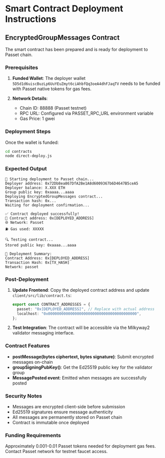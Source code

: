 # Smart Contract Deployment Instructions

## EncryptedGroupMessages Contract

The smart contract has been prepared and is ready for deployment to Passet chain.

### Prerequisites

1. **Funded Wallet**: The deployer wallet `5D5d1d6uiscBuzLp6UuYEuZmyt6ciAhbfQq3oeA4dhFJaqTV` needs to be funded with Passet native tokens for gas fees.

2. **Network Details**: 
   - Chain ID: 88888 (Passet testnet)
   - RPC URL: Configured via PASSET_RPC_URL environment variable
   - Gas Price: 1 gwei

### Deployment Steps

Once the wallet is funded:

```bash
cd contracts
node direct-deploy.js
```

### Expected Output

```
🚀 Starting deployment to Passet chain...
Deployer address: 0x72Db8ea867DfA2Be1A8d6009367b6D4647B5ceA5
Deployer balance: X.XXX ETH
Group public key: 0xaaaa...aaaa
Deploying EncryptedGroupMessages contract...
Transaction hash: 0x...
Waiting for deployment confirmation...

✅ Contract deployed successfully!
📍 Contract address: 0x[DEPLOYED_ADDRESS]
🌐 Network: Passet
⛽ Gas used: XXXXX

🔍 Testing contract...
Stored public key: 0xaaaa...aaaa

🎉 Deployment Summary:
Contract Address: 0x[DEPLOYED_ADDRESS]
Transaction Hash: 0x[TX_HASH]
Network: passet
```

### Post-Deployment

1. **Update Frontend**: Copy the deployed contract address and update `client/src/lib/contract.ts`:
   ```typescript
   export const CONTRACT_ADDRESSES = {
     passet: "0x[DEPLOYED_ADDRESS]", // Replace with actual address
     localhost: "0x0000000000000000000000000000000000000000",
   };
   ```

2. **Test Integration**: The contract will be accessible via the Milkyway2 validator messaging interface.

### Contract Features

- **postMessage(bytes ciphertext, bytes signature)**: Submit encrypted messages on-chain
- **groupSigningPubKey()**: Get the Ed25519 public key for the validator group
- **MessagePosted event**: Emitted when messages are successfully posted

### Security Notes

- Messages are encrypted client-side before submission
- Ed25519 signatures ensure message authenticity
- All messages are permanently stored on Passet chain
- Contract is immutable once deployed

### Funding Requirements

Approximately 0.001-0.01 Passet tokens needed for deployment gas fees. Contact Passet network for testnet faucet access.